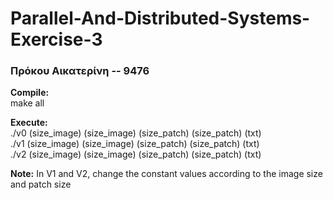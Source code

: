 # Parallel-And-Distributed-Systems-Exercise-3
### Πρόκου Αικατερίνη -- 9476   
     
 __Compile:__    
 make all   
 
 __Execute:__   
 ./v0 (size_image) (size_image) (size_patch) (size_patch) (txt)    
 ./v1 (size_image) (size_image) (size_patch) (size_patch) (txt)    
 ./v2 (size_image) (size_image) (size_patch) (size_patch) (txt)    
 
 __Note:__ In V1 and V2, change the constant values according to the image size and patch size 
